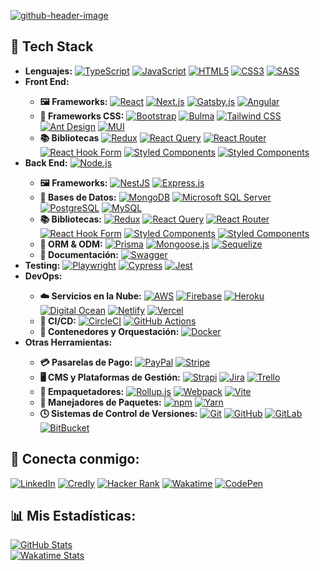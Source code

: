 <!--
Generador de header: https://leviarista.github.io/github-profile-header-generator/
-->
<a href="#"><img src="https://github.com/isc-joserodriguez/isc-joserodriguez/assets/26130533/a91221ba-88c7-4da9-9e17-4663e3de8b15" alt="github-header-image" /></a>

<h2> 🔧 Tech Stack </h2>

<ul>
  <li>
    <b>Lenguajes:</b>
    <a href="#"><img src="https://img.shields.io/badge/TypeScript-3178C6.svg?style=flat&logo=TypeScript&logoColor=white" alt="TypeScript" /></a>
    <a href="#"><img src="https://img.shields.io/badge/JavaScript-FCEF40.svg?style=flat&logo=JavaScript&logoColor=black" alt="JavaScript" /></a>
    <a href="#"><img src="https://img.shields.io/badge/HTML5-E34F26.svg?style=flat&logo=HTML5&logoColor=white" alt="HTML5" /></a>
    <a href="#"><img src="https://img.shields.io/badge/CSS3-1572B6.svg?style=flat&logo=CSS3&logoColor=white" alt="CSS3" /></a>
    <a href="#"><img src="https://img.shields.io/badge/Sass-CC6699.svg?style=flat&logo=Sass&logoColor=white" alt="SASS" /></a>
  </li>
  <li><b>Front End:</b></li>
  <ul>
    <li>
      <b>🖼️ Frameworks:</b>
      <a href="#"><img src="https://img.shields.io/badge/React-61DAFB.svg?style=flat&logo=React&logoColor=black" alt="React" /></a>
      <a href="#"><img src="https://img.shields.io/badge/Next.js-000000.svg?style=flat&logo=nextdotjs&logoColor=white" alt="Next.js" /></a>
      <a href="#"><img src="https://img.shields.io/badge/Gatsby-663399.svg?style=flat&logo=Gatsby&logoColor=white" alt="Gatsby.js" /></a>
      <a href="#"><img src="https://img.shields.io/badge/Angular-E0234E.svg?style=flat&logo=Angular&logoColor=white" alt="Angular" /></a>
    </li>
    <li>
      <b>🎨 Frameworks CSS:</b>
      <a href="#"><img src="https://img.shields.io/badge/Bootstrap-7952B3.svg?style=flat&logo=Bootstrap&logoColor=white" alt="Bootstrap" /></a>
      <a href="#"><img src="https://img.shields.io/badge/Bulma-00D1B2.svg?style=flat&logo=Bulma&logoColor=white" alt="Bulma" /></a>
      <a href="#"><img src="https://img.shields.io/badge/Tailwind%20CSS-06B6D4.svg?style=flat&logo=Tailwind-CSS&logoColor=white" alt="Tailwind CSS" /></a>
      <a href="#"><img src="https://img.shields.io/badge/Ant%20Design-0170FE.svg?style=flat&logo=Ant-Design&logoColor=white" alt="Ant Design" /></a>
      <a href="#"><img src="https://img.shields.io/badge/MUI-007FFF.svg?style=flat&logo=MUI&logoColor=white" alt="MUI" /></a>
    </li>
    <li>
      <b>📚 Bibliotecas</b>
      <a href="#"><img src="https://img.shields.io/badge/Redux-764ABC.svg?style=flat&logo=Redux&logoColor=white" alt="Redux" /></a>
      <a href="#"><img src="https://img.shields.io/badge/React%20Query-FF4154.svg?style=flat&logo=React-Query&logoColor=white" alt="React Query" /></a>
      <a href="#"><img src="https://img.shields.io/badge/React%20Router-CA4245.svg?style=flat&logo=React-Router&logoColor=white" alt="React Router" /></a>
      <a href="#"><img src="https://img.shields.io/badge/React%20Hook%20Form-EC5990.svg?style=flat&logo=React-Hook-Form&logoColor=white" alt="React Hook Form" /></a>
      <a href="#"><img src="https://img.shields.io/badge/Styled%20Components-DB7093.svg?style=flat&logo=styled-components&logoColor=white" alt="Styled Components" /></a>
      <a href="#"><img src="https://img.shields.io/badge/Storybook-FF4785.svg?style=flat&logo=Storybook&logoColor=white" alt="Styled Components" /></a>
    </li>
  </ul>
  <li>
    <b>Back End:</b>
    <a href="#"><img src="https://img.shields.io/badge/Node.js-339933.svg?style=flat&logo=nodedotjs&logoColor=white" alt="Node.js" /></a>
  </li>
  <ul>
    <li>
      <b>🖼️ Frameworks:</b>
      <a href="#"><img src="https://img.shields.io/badge/NestJS-E0234E.svg?style=flat&logo=NestJS&logoColor=white" alt="NestJS" /></a>
      <a href="#"><img src="https://img.shields.io/badge/Express-000000.svg?style=flat&logo=Express&logoColor=white" alt="Express.js" /></a>
    </li>
    <li>
      <b>💽 Bases de Datos:</b>
      <a href="#"><img src="https://img.shields.io/badge/MongoDB-47A248.svg?style=flat&logo=MongoDB&logoColor=white" alt="MongoDB" /></a>
      <a href="#"><img src="https://img.shields.io/badge/Microsoft%20SQL%20Server-CC2927.svg?style=flat&logo=Microsoft-SQL-Server&logoColor=white" alt="Microsoft SQL Server" /></a>
      <a href="#"><img src="https://img.shields.io/badge/PostgreSQL-4169E1.svg?style=flat&logo=PostgreSQL&logoColor=white" alt="PostgreSQL" /></a>
      <a href="#"><img src="https://img.shields.io/badge/MySQL-4479A1.svg?style=flat&logo=MySQL&logoColor=white" alt="MySQL" /></a>
    </li>
    <li>
      <b>📚 Bibliotecas:</b>
      <a href="#"><img src="https://img.shields.io/badge/Redux-764ABC.svg?style=flat&logo=Redux&logoColor=white" alt="Redux" /></a>
      <a href="#"><img src="https://img.shields.io/badge/React%20Query-FF4154.svg?style=flat&logo=React-Query&logoColor=white" alt="React Query" /></a>
      <a href="#"><img src="https://img.shields.io/badge/React%20Router-CA4245.svg?style=flat&logo=React-Router&logoColor=white" alt="React Router" /></a>
      <a href="#"><img src="https://img.shields.io/badge/React%20Hook%20Form-EC5990.svg?style=flat&logo=React-Hook-Form&logoColor=white" alt="React Hook Form" /></a>
      <a href="#"><img src="https://img.shields.io/badge/styledcomponents-DB7093.svg?style=flat&logo=styled-components&logoColor=white" alt="Styled Components" /></a>
      <a href="#"><img src="https://img.shields.io/badge/Storybook-FF4785.svg?style=flat&logo=Storybook&logoColor=white" alt="Styled Components" /></a>
    </li>
    <li>
      <b>🧩 ORM & ODM:</b>
      <a href="#"><img src="https://img.shields.io/badge/Prisma-2D3748.svg?style=flat&logo=Prisma&logoColor=white" alt="Prisma" /></a>
      <a href="#"><img src="https://img.shields.io/badge/Mongoose-880000.svg?style=flat&logo=Mongoose&logoColor=white" alt="Mongoose.js" /></a>
      <a href="#"><img src="https://img.shields.io/badge/Sequelize-52B0E7.svg?style=flat&logo=Sequelize&logoColor=white" alt="Sequelize" /></a>
    </li>
    <li>
      <b>📝 Documentación:</b>
      <a href="#"><img src="https://img.shields.io/badge/Swagger-339933.svg?style=flat&logo=Swagger&logoColor=white" alt="Swagger" /></a>
    </li>
  </ul>
  <li>
    <b>Testing:</b>
    <a href="#"><img src="https://img.shields.io/badge/Playwright-2EAD33.svg?style=flat&logo=Playwright&logoColor=white" alt="Playwright" /></a>
    <a href="#"><img src="https://img.shields.io/badge/Cypress-17202C.svg?style=flat&logo=Cypress&logoColor=white" alt="Cypress" /></a>
    <a href="#"><img src="https://img.shields.io/badge/Jest-C21325.svg?style=flat&logo=Jest&logoColor=white" alt="Jest" /></a>
  </li>
  <li>
    <b>DevOps:</b>
  </li>
  <ul>
    <li>
      <b>☁️ Servicios en la Nube:</b>
      <a href="#"><img src="https://img.shields.io/badge/Amazon%20AWS-232F3E.svg?style=flat&logo=Amazon-AWS&logoColor=white" alt="AWS" /></a>
      <a href="#"><img src="https://img.shields.io/badge/Firebase-2088FF.svg?style=flat&logo=Firebase&logoColor=yellow" alt="Firebase" /></a>
      <a href="#"><img src="https://img.shields.io/badge/Heroku-430098.svg?style=flat&logo=Heroku&logoColor=white" alt="Heroku" /></a>
      <a href="#"><img src="https://img.shields.io/badge/DigitalOcean-0080FF.svg?style=flat&logo=DigitalOcean&logoColor=white" alt="Digital Ocean" /></a>
      <a href="#"><img src="https://img.shields.io/badge/Netlify-00C7B7.svg?style=flat&logo=Netlify&logoColor=white" alt="Netlify" /></a>
      <a href="#"><img src="https://img.shields.io/badge/Vercel-000000.svg?style=flat&logo=Vercel&logoColor=white" alt="Vercel" /></a>
    </li>
    <li>
      <b>🔬 CI/CD:</b>
      <a href="#"><img src="https://img.shields.io/badge/CircleCI-343434.svg?style=flat&logo=CircleCI&logoColor=white" alt="CircleCI" /></a>
      <a href="#"><img src="https://img.shields.io/badge/GitHub%20Actions-2088FF.svg?style=flat&logo=GitHub-Actions&logoColor=white" alt="GitHub Actions" /></a>
    </li>
    <li>
      <b>🐳 Contenedores y Orquestación:</b>
      <a href="#"><img src="https://img.shields.io/badge/Docker-2496ED.svg?style=flat&logo=Docker&logoColor=white" alt="Docker" /></a>
    </li>
  </ul>
  <li>
    <b>Otras Herramientas:</b>
  </li>
  <ul>
    <li>
      <b>💳 Pasarelas de Pago:</b>
      <a href="#"><img src="https://img.shields.io/badge/PayPal-003087.svg?style=flat&logo=PayPal&logoColor=white" alt="PayPal" /></a>
      <a href="#"><img src="https://img.shields.io/badge/Stripe-7A1FA2.svg?style=flat&logo=Stripe&logoColor=white" alt="Stripe" /></a>
    </li>
    <li>
      <b>🖥️ CMS y Plataformas de Gestión:</b>
      <a href="#"><img src="https://img.shields.io/badge/Strapi-4945FF.svg?style=flat&logo=Strapi&logoColor=white" alt="Strapi" /></a>
      <a href="#"><img src="https://img.shields.io/badge/Jira-0052CC.svg?style=flat&logo=Jira&logoColor=white" alt="Jira" /></a>
      <a href="#"><img src="https://img.shields.io/badge/Trello-0052CC.svg?style=flat&logo=Trello&logoColor=white" alt="Trello" /></a>
    </li>
    <li>
      <b>🚀 Empaquetadores:</b>
      <a href="#"><img src="https://img.shields.io/badge/rollup.js-EC4A3F.svg?style=flat&logo=rollupdotjs&logoColor=white" alt="Rollup.js" /></a>
      <a href="#"><img src="https://img.shields.io/badge/Webpack-F8F8F5.svg?style=flat&logo=Webpack&logoColor=cian" alt="Webpack" /></a>
      <a href="#"><img src="https://img.shields.io/badge/Vite-646CFF.svg?style=flat&logo=Vite&logoColor=white" alt="Vite" /></a>
    </li>
    <li>
      <b>🧰 Manejadores de Paquetes:</b>
      <a href="#"><img src="https://img.shields.io/badge/npm-CB3837.svg?style=flat&logo=npm&logoColor=white" alt="npm" /></a>
      <a href="#"><img src="https://img.shields.io/badge/Yarn-2C8EBB.svg?style=flat&logo=Yarn&logoColor=white" alt="Yarn" /></a>
    </li>
    <li>
      <b>🕓 Sistemas de Control de Versiones:</b>
      <a href="#"><img src="https://img.shields.io/badge/Git-F05032.svg?style=flat&logo=Git&logoColor=white" alt="Git" /></a>
      <a href="#"><img src="https://img.shields.io/badge/GitHub-181717.svg?style=flat&logo=GitHub&logoColor=white" alt="GitHub" /></a>
      <a href="#"><img src="https://img.shields.io/badge/GitLab-FC6D26.svg?style=flat&logo=GitLab&logoColor=white" alt="GitLab" /></a>
      <a href="#"><img src="https://img.shields.io/badge/Bitbucket-0052CC.svg?style=flat&logo=Bitbucket&logoColor=white" alt="BitBucket" /></a>
    </li>
  </ul>
</ul>
<h2>🤝 Conecta conmigo:</h2>
<a href="https://www.linkedin.com/in/isc-joserodriguez/" target="_blank"><img src="https://img.shields.io/badge/LinkedIn-0A66C2.svg?style=flat&logo=LinkedIn&logoColor=white" alt="LinkedIn" /></a>
<a href="https://www.credly.com/users/isc-joserodriguez/badges" target="_blank"><img src="https://img.shields.io/badge/Credly-FF6B00.svg?style=flat&logo=Credly&logoColor=white" alt="Credly" /></a>
<a href="https://www.hackerrank.com/profile/isc_jrodriguez" target="_blank"><img src="https://img.shields.io/badge/HackerRank-00EA64.svg?style=flat&logo=HackerRank&logoColor=white" alt="Hacker Rank" /></a>
<a href="https://wakatime.com/@isc_joserodriguez" target="_blank"><img src="https://img.shields.io/badge/WakaTime-000000.svg?style=for-the-badge&logo=WakaTime&logoColor=white" alt="Wakatime" /></a>
<a href="https://codepen.io/isc-joserodriguez" target="_blank"><img src="https://img.shields.io/badge/CodePen-000000.svg?style=flat&logo=CodePen&logoColor=white" alt="CodePen" /></a>
  
<h2>📊 Mis Estadísticas:</h2>
<a href="#"><img src="https://github-readme-stats.vercel.app/api?username=isc-joserodriguez&theme=react&hide_border=false&include_all_commits=true&count_private=true" alt="GitHub Stats"/></a>
<br/>
<a href="#"><img src="https://github-readme-stats.vercel.app/api/wakatime?username=isc_joserodriguez&theme=react&layout=compact&v=2" alt="Wakatime Stats" /></a>
